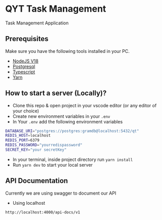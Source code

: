 # QYT Task Management

Task Management Application

## Prerequisites

Make sure you have the following tools installed in your PC.

- [NodeJS V18](https://nodejs.org)
- [Postgresql](https://www.postgresql.org/download/)
- [Typescript](https://www.typescriptlang.org/)
- [Yarn](https://yarnpkg.com/getting-started/install)

## How to start a server (Locally)?

- Clone this repo & open project in your vscode editor (or any editor of your choice)
- Create new environment variables in your `.env`
- In Your `.env` add the following environment variables

```sh
DATABASE_URI="postgres://postgres:gramdb@localhost:5432/qt"
REDIS_HOST=localhost
REDIS_PORT=6379
REDIS_PASSWORD="yourredispassword"
SECRET_KEY="your secretKey"

```

- In your terminal, inside project directory run `yarn install`
- Run `yarn dev` to start your local server

## API Documentation

Currently we are using swagger to document our API

- Using localhost

```sh
http://localhost:4000/api-docs/v1
```
